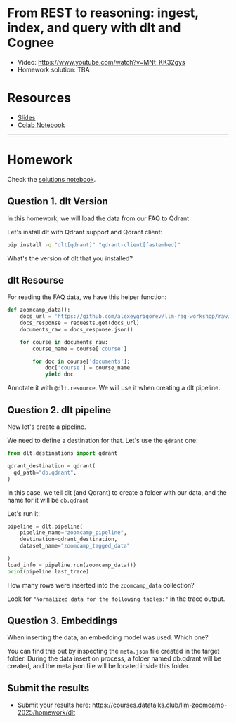 # From REST to reasoning: ingest, index, and query with dlt and Cognee

* Video: https://www.youtube.com/watch?v=MNt_KK32gys
* Homework solution: TBA

# Resources

* [Slides](https://docs.google.com/presentation/d/1oHQilxEVqGGW4S2ctNEE0wHY2LgcjYLaRUziAoinsis/edit?usp=sharing)
* [Colab Notebook](https://colab.research.google.com/drive/1vBA9OIGChcKjjg8r5hHduR0v3A5D6rmH?usp=sharing) 

--- 

# Homework

Check the [solutions notebook](./homework.ipynb).

## Question 1. dlt Version

In this homework, we will load the data from our FAQ to Qdrant

Let's install dlt with Qdrant support and Qdrant client:

```bash
pip install -q "dlt[qdrant]" "qdrant-client[fastembed]"
```

What's the version of dlt that you installed?


## dlt Resourse

For reading the FAQ data, we have this helper function:

```python
def zoomcamp_data():
    docs_url = 'https://github.com/alexeygrigorev/llm-rag-workshop/raw/main/notebooks/documents.json'
    docs_response = requests.get(docs_url)
    documents_raw = docs_response.json()

    for course in documents_raw:
        course_name = course['course']

        for doc in course['documents']:
            doc['course'] = course_name
            yield doc
```

Annotate it with `@dlt.resource`. We will use it when creating
a dlt pipeline.

## Question 2. dlt pipeline

Now let's create a pipeline. 

We need to define a destination for that. Let's use the `qdrant` one:

```python
from dlt.destinations import qdrant

qdrant_destination = qdrant(
  qd_path="db.qdrant", 
)
```

In this case, we tell dlt (and Qdrant) to create a folder with
our data, and the name for it will be `db.qdrant`

Let's run it:

```python
pipeline = dlt.pipeline(
    pipeline_name="zoomcamp_pipeline",
    destination=qdrant_destination,
    dataset_name="zoomcamp_tagged_data"

)
load_info = pipeline.run(zoomcamp_data())
print(pipeline.last_trace)
```

How many rows were inserted into the `zoomcamp_data` collection?

Look for `"Normalized data for the following tables:"` in the trace output.

## Question 3. Embeddings

When inserting the data, an embedding model was used. Which one?

You can find this out by inspecting the `meta.json` file created
in the target folder. During the data insertion process, a folder named db.qdrant will be created, and the meta.json file will be located inside this folder.


## Submit the results

* Submit your results here: https://courses.datatalks.club/llm-zoomcamp-2025/homework/dlt
